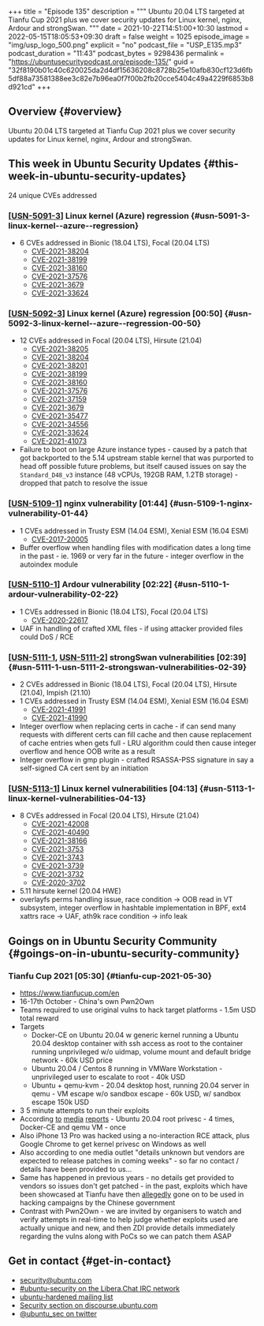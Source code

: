 +++
title = "Episode 135"
description = """
  Ubuntu 20.04 LTS targeted at Tianfu Cup 2021 plus we cover security
  updates for Linux kernel, nginx, Ardour and strongSwan.
  """
date = 2021-10-22T14:51:00+10:30
lastmod = 2022-05-15T18:05:53+09:30
draft = false
weight = 1025
episode_image = "img/usp_logo_500.png"
explicit = "no"
podcast_file = "USP_E135.mp3"
podcast_duration = "11:43"
podcast_bytes = 9298436
permalink = "https://ubuntusecuritypodcast.org/episode-135/"
guid = "32f8190b01c40c620025da2d4df15636208c8728b25e10afb830cf123d6fb5df88a73581388ee3c82e7b96ea0f7f00b2fb20cce5404c49a4229f6853b8d921cd"
+++

## Overview {#overview}

Ubuntu 20.04 LTS targeted at Tianfu Cup 2021 plus we cover security
updates for Linux kernel, nginx, Ardour and strongSwan.


## This week in Ubuntu Security Updates {#this-week-in-ubuntu-security-updates}

24 unique CVEs addressed


### [[USN-5091-3](https://ubuntu.com/security/notices/USN-5091-3)] Linux kernel (Azure) regression {#usn-5091-3-linux-kernel--azure--regression}

-   6 CVEs addressed in Bionic (18.04 LTS), Focal (20.04 LTS)
    -   [CVE-2021-38204](https://ubuntu.com/security/CVE-2021-38204) <!-- low -->
    -   [CVE-2021-38199](https://ubuntu.com/security/CVE-2021-38199) <!-- medium -->
    -   [CVE-2021-38160](https://ubuntu.com/security/CVE-2021-38160) <!-- medium -->
    -   [CVE-2021-37576](https://ubuntu.com/security/CVE-2021-37576) <!-- medium -->
    -   [CVE-2021-3679](https://ubuntu.com/security/CVE-2021-3679) <!-- low -->
    -   [CVE-2021-33624](https://ubuntu.com/security/CVE-2021-33624) <!-- medium -->


### [[USN-5092-3](https://ubuntu.com/security/notices/USN-5092-3)] Linux kernel (Azure) regression [00:50] {#usn-5092-3-linux-kernel--azure--regression-00-50}

-   12 CVEs addressed in Focal (20.04 LTS), Hirsute (21.04)
    -   [CVE-2021-38205](https://ubuntu.com/security/CVE-2021-38205) <!-- low -->
    -   [CVE-2021-38204](https://ubuntu.com/security/CVE-2021-38204) <!-- low -->
    -   [CVE-2021-38201](https://ubuntu.com/security/CVE-2021-38201) <!-- medium -->
    -   [CVE-2021-38199](https://ubuntu.com/security/CVE-2021-38199) <!-- medium -->
    -   [CVE-2021-38160](https://ubuntu.com/security/CVE-2021-38160) <!-- medium -->
    -   [CVE-2021-37576](https://ubuntu.com/security/CVE-2021-37576) <!-- medium -->
    -   [CVE-2021-37159](https://ubuntu.com/security/CVE-2021-37159) <!-- low -->
    -   [CVE-2021-3679](https://ubuntu.com/security/CVE-2021-3679) <!-- low -->
    -   [CVE-2021-35477](https://ubuntu.com/security/CVE-2021-35477) <!-- medium -->
    -   [CVE-2021-34556](https://ubuntu.com/security/CVE-2021-34556) <!-- medium -->
    -   [CVE-2021-33624](https://ubuntu.com/security/CVE-2021-33624) <!-- medium -->
    -   [CVE-2021-41073](https://ubuntu.com/security/CVE-2021-41073) <!-- high -->
-   Failure to boot on large Azure instance types - caused by a patch that
    got backported to the 5.14 upstream stable kernel that was purported to
    head off possible future problems, but itself caused issues on say the
    `Standard_D48_v3` instance (48 vCPUs, 192GB RAM, 1.2TB storage) - dropped
    that patch to resolve the issue


### [[USN-5109-1](https://ubuntu.com/security/notices/USN-5109-1)] nginx vulnerability [01:44] {#usn-5109-1-nginx-vulnerability-01-44}

-   1 CVEs addressed in Trusty ESM (14.04 ESM), Xenial ESM (16.04 ESM)
    -   [CVE-2017-20005](https://ubuntu.com/security/CVE-2017-20005) <!-- medium -->
-   Buffer overflow when handling files with modification dates a long time
    in the past - ie. 1969 or very far in the future - integer overflow in
    the autoindex module


### [[USN-5110-1](https://ubuntu.com/security/notices/USN-5110-1)] Ardour vulnerability [02:22] {#usn-5110-1-ardour-vulnerability-02-22}

-   1 CVEs addressed in Bionic (18.04 LTS), Focal (20.04 LTS)
    -   [CVE-2020-22617](https://ubuntu.com/security/CVE-2020-22617) <!-- medium -->
-   UAF in handling of crafted XML files - if using attacker provided files
    could DoS / RCE


### [[USN-5111-1](https://ubuntu.com/security/notices/USN-5111-1), [USN-5111-2](https://ubuntu.com/security/notices/USN-5111-2)] strongSwan vulnerabilities [02:39] {#usn-5111-1-usn-5111-2-strongswan-vulnerabilities-02-39}

-   2 CVEs addressed in Bionic (18.04 LTS), Focal (20.04 LTS), Hirsute (21.04), Impish (21.10)
-   1 CVEs addressed in Trusty ESM (14.04 ESM), Xenial ESM (16.04 ESM)
    -   [CVE-2021-41991](https://ubuntu.com/security/CVE-2021-41991) <!-- medium -->
    -   [CVE-2021-41990](https://ubuntu.com/security/CVE-2021-41990) <!-- medium --> <!-- LTS only, not ESM -->
-   Integer overflow when replacing certs in cache - if can send many
    requests with different certs can fill cache and then cause replacement
    of cache entries when gets full - LRU algorithm could then cause integer
    overflow and hence OOB write as a result
-   Integer overflow in gmp plugin - crafted RSASSA-PSS signature in say a
    self-signed CA cert sent by an initiation


### [[USN-5113-1](https://ubuntu.com/security/notices/USN-5113-1)] Linux kernel vulnerabilities [04:13] {#usn-5113-1-linux-kernel-vulnerabilities-04-13}

-   8 CVEs addressed in Focal (20.04 LTS), Hirsute (21.04)
    -   [CVE-2021-42008](https://ubuntu.com/security/CVE-2021-42008) <!-- low -->
    -   [CVE-2021-40490](https://ubuntu.com/security/CVE-2021-40490) <!-- medium -->
    -   [CVE-2021-38166](https://ubuntu.com/security/CVE-2021-38166) <!-- medium -->
    -   [CVE-2021-3753](https://ubuntu.com/security/CVE-2021-3753) <!-- medium -->
    -   [CVE-2021-3743](https://ubuntu.com/security/CVE-2021-3743) <!-- medium -->
    -   [CVE-2021-3739](https://ubuntu.com/security/CVE-2021-3739) <!-- low -->
    -   [CVE-2021-3732](https://ubuntu.com/security/CVE-2021-3732) <!-- medium -->
    -   [CVE-2020-3702](https://ubuntu.com/security/CVE-2020-3702) <!-- medium -->
-   5.11 hirsute kernel (20.04 HWE)
-   overlayfs perms handling issue, race condition -&gt; OOB read in VT
    subsystem, integer overflow in hashtable implementation in BPF, ext4
    xattrs race -&gt; UAF, ath9k race condition -&gt; info leak


## Goings on in Ubuntu Security Community {#goings-on-in-ubuntu-security-community}


### Tianfu Cup 2021 [05:30] {#tianfu-cup-2021-05-30}

-   <https://www.tianfucup.com/en>
-   16-17th October - China's own Pwn2Own
-   Teams required to use original vulns to hack target platforms - 1.5m USD
    total reward
-   Targets
    -   Docker-CE on Ubuntu 20.04 w generic kernel running a Ubuntu 20.04
        desktop container with ssh access as root to the container running
        unprivileged w/o uidmap, volume mount and default bridge network - 60k
        USD price
    -   Ubuntu 20.04 / Centos 8 running in VMWare Workstation - unprivileged
        user to escalate to root - 40k USD
    -   Ubuntu + qemu-kvm - 20.04 desktop host, running 20.04 server in qemu -
        VM escape w/o sandbox escape - 60k USD, w/ sandbox escape 150k USD
-   3 5 minute attempts to run their exploits
-   According [to](https://therecord.media/windows-10-ios-15-ubuntu-chrome-fall-at-chinas-tianfu-hacking-contest/) [media](https://thehackernews.com/2021/10/windows-10-linux-ios-chrome-and-many.html) [reports](https://securityaffairs.co/wordpress/123476/hacking/tianfu-cup-2021-hacking-contest.html) - Ubuntu 20.04 root privesc - 4 times,
    Docker-CE and qemu VM - once
-   Also iPhone 13 Pro was hacked using a no-interaction RCE attack, plus
    Google Chrome to get kernel privesc on Windows as well
-   Also according to one media outlet "details unknown but vendors are
    expected to release patches in coming weeks" - so far no contact /
    details have been provided to us...
-   Same has happened in previous years - no details get provided to vendors
    so issues don't get patched - in the past, exploits which have been
    showcased at Tianfu have then [allegedly](https://www.technologyreview.com/2021/05/06/1024621/china-apple-spy-uyghur-hacker-tianfu/) gone on to be used in hacking
    campaigns by the Chinese government
-   Contrast with Pwn2Own - we are invited by organisers to watch and verify
    attempts in real-time to help judge whether exploits used are actually
    unique and new, and then ZDI provide details immediately regarding the
    vulns along with PoCs so we can patch them ASAP


## Get in contact {#get-in-contact}

-   [security@ubuntu.com](mailto:security@ubuntu.com)
-   [#ubuntu-security on the Libera.Chat IRC network](https://libera.chat)
-   [ubuntu-hardened mailing list](https://lists.ubuntu.com/mailman/listinfo/ubuntu-hardened)
-   [Security section on discourse.ubuntu.com](https://discourse.ubuntu.com/c/security)
-   [@ubuntu_sec on twitter](https://twitter.com/ubuntu_sec)
